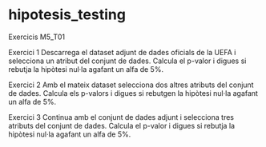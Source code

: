 # hipotesis_testing
Exercicis M5_T01


Exercici 1
Descarrega el dataset adjunt de dades oficials de la UEFA i selecciona un atribut del conjunt de dades. Calcula el p-valor i digues si rebutja la hipòtesi nul·la agafant un alfa de 5%. 

Exercici 2
Amb el mateix dataset selecciona dos altres atributs del conjunt de dades. Calcula els p-valors i digues si rebutgen la hipòtesi nul·la agafant un alfa de 5%.

Exercici 3
Continua amb el conjunt de dades adjunt i selecciona tres atributs del conjunt de dades. Calcula el p-valor i digues si rebutja la hipòtesi nul·la agafant un alfa de 5%.

